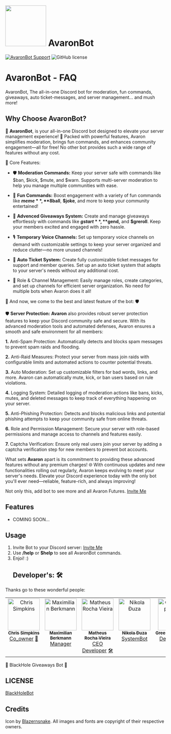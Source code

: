 # <img src="https://github.com/CrimZonQH/BlackHole-Giveaway-bot/blob/36e617c3f06b91a3e2738a4fbe2d68c06b8a4097/avaronlogo" width="128"> AvaronBot
[![AvaronBot Support](https://discordapp.com/api/guilds/592399417676529688/embed.png)](https://discord.gg/x4mvQqJcRk) ![GitHub license](https://img.shields.io/github/license/esmBot/esmBot.svg)

# AvaronBot - FAQ 
AvaronBot, The all-in-one Discord bot for moderation, fun commands, giveaways, auto ticket-messages, and server management... and mush more!

## Why Choose AvaronBot?
🤖 **AvaronBot**, is your all-in-one Discord bot designed to elevate your server management experience! 🚀 Packed with powerful features, Avaron simplifies moderation, brings fun commands, and enhances community engagement—all for free! No other bot provides such a wide range of features without any cost.

🌟 Core Features:
- 🛡️ **Moderation Commands:**  Keep your server safe with commands like $ban, $kick, $mute, and $warn. Supports multi-server moderation to help you manage multiple communities with ease.

- 🎉 **Fun Commands:**  Boost engagement with a variety of fun commands like **$meme**, **$8ball**, **$joke**, and more to keep your community entertained!

- 🎁  **Advenced Giveaways System:** Create and manage giveaways effortlessly with commands like **$gstart**,**$gend,** and **$greroll**. Keep your members excited and engaged with zero hassle.

- 🎙️ **Temporary Voice Channels:** Set up temporary voice channels on demand with customizable settings to keep your server organized and reduce clutter—no more unused channels!

- 📩  **Auto Ticket System:**  Create fully customizable ticket messages for support and member queries. Set up an auto ticket system that adapts to your server's needs without any additional cost.

- 👥 Role & Channel Management:  Easily manage roles, create categories, and set up channels for efficient server organization. No need for multiple bots when Avaron does it all!


🤖 And now, we come to the best and latest feature of the bot: 🛡️

🛡️ **Server Protection:**
**Avaron** also provides robust server protection features to keep your Discord community safe and secure. With its advanced moderation tools and automated defenses, Avaron ensures a smooth and safe environment for all members:

**1.** Anti-Spam Protection:  Automatically detects and blocks spam messages to prevent spam raids and flooding.

**2.** Anti-Raid Measures:  Protect your server from mass join raids with configurable limits and automated actions to counter potential threats.

**3.** Auto Moderation:  Set up customizable filters for bad words, links, and more. Avaron can automatically mute, kick, or ban users based on rule violations.

**4.** Logging System:  Detailed logging of moderation actions like bans, kicks, mutes, and deleted messages to keep track of everything happening on your server.

**5.** Anti-Phishing Protection:  Detects and blocks malicious links and potential phishing attempts to keep your community safe from online threats.

**6.** Role and Permission Management:  Secure your server with role-based permissions and manage access to channels and features easily.

**7.** Captcha Verification:  Ensure only real users join your server by adding a captcha verification step for new members to prevent bot accounts.


What sets **Avaron** apart is its commitment to providing these advanced features without any premium charges! 🌐 With continuous updates and new functionalities rolling out regularly, Avaron keeps evolving to meet your server's needs. Elevate your Discord experience today with the only bot you'll ever need—reliable, feature-rich, and always improving!

Not only this, add bot to see more and all Avaron Futures. [Invite Me](https://discord.com/oauth2/authorize/?permissions=939565145&scope=bot&client_id=1269782006208659588)
## Features

- COMING SOON...

## Usage
1. Invite Bot to your Discord server: [Invite Me](https://discord.com/oauth2/authorize/?permissions=939565145&scope=bot&client_id=1269782006208659588)
2. Use __**/help**__ or __**$help**__ to see all AvaronBot commands. 
3. Enjoi! :)
   ## Developer's: 🛠

Thanks go to these wonderful people:

<!-- ALL-CONTRIBUTORS-LIST:START - Do not remove or modify this section -->
<!-- prettier-ignore-start -->
<!-- markdownlint-disable -->
<table>
  <tbody>
    <tr>
            <td align="center" valign="top" width="14.28%"><a href="https://github.com/chrissimpkins"><img src="https://avatars.githubusercontent.com/u/4249591?v=3?s=100" width="100px;" alt="Chris Simpkins"/><br /><sub><b>Chris Simpkins</b></sub></a><br /><a href="https://github.com/all-contributors/all-contributors/commits?author=chrissimpkins" title="Documentation">Co_owner</a> <a href="https://github.com/all-contributors/all-contributors/pulls?q=is%3Apr+reviewed-by%3Achrissimpkins" title="Reviewed Pull Requests">🐉</a></td>
      <td align="center" valign="top" width="14.28%"><a href="http://maxcubing.wordpress.com"><img src="https://avatars0.githubusercontent.com/u/8260834?v=4?s=100" width="100px;" alt="Maximilian Berkmann"/><br /><sub><b>Maximilian Berkmann</b></sub></a><br /><a href="#translation-Berkmann18" title="Translation">Manager</a> <a href="https://github.com/all-contributors/all-contributors/commits?author=Berkmann18" title="Documentation"></a> <a href="#maintenance-Berkmann18" title="Maintenance"></a> <a href="https://github.com/all-contributors/all-contributors/pulls?q=is%3Apr+reviewed-by%3ABerkmann18" title="Reviewed Pull Requests"></a> <a href="#talk-Berkmann18" title="Talks"></a></td>
      <td align="center" valign="top" width="14.28%"><a href="http://matheu.srv.br"><img src="https://avatars0.githubusercontent.com/u/23284276?v=4?s=100" width="100px;" alt="Matheus Rocha Vieira"/><br /><sub><b>Matheus Rocha Vieira</b></sub></a><br /><a href="#translation-MatheusRV" title="Translation">CEO Developer</a> <a href="https://github.com/all-contributors/all-contributors/commits?author=MatheusRV" title="Code">🛠</a> <a href="https://github.com/all-contributors/all-contributors/commits?author=MatheusRV" title="Documentation"></a></td>
            <td align="center" valign="top" width="14.28%"><a href="http://nikolalsvk.github.io/"><img src="https://avatars2.githubusercontent.com/u/3028124?v=4?s=100" width="100px;" alt="Nikola Đuza"/><br /><sub><b>Nikola Đuza</b></sub></a><br /><a href="https://github.com/all-contributors/all-contributors/commits?author=nikolalsvk" title="Documentation">SystemBot</a></td>
            <td align="center" valign="top" width="14.28%"><a href="https://github.com/apps/greenkeeper"><img src="https://avatars3.githubusercontent.com/in/505?v=4?s=100" width="100px;" alt="Greenkeeper[bot]"/><br /><sub><b>Greenkeeper[bot]</b></sub></a><br /><a href="#infra-Greenkeeper[bot]" title="Infrastructure (Hosting, Build-Tools, etc)">Developer 1</a></td>
            <td align="center" valign="top" width="14.28%"><a href="https://github.com/The24thDS"><img src="https://avatars0.githubusercontent.com/u/26633429?v=4?s=100" width="100px;" alt="David Sima"/><br /><sub><b>David Sima</b></sub></a><br /><a href="https://github.com/all-contributors/all-contributors/commits?author=The24thDS" title="Documentation">Developer 2</a> <a href="#translation-The24thDS" title="Translation"></a></td
                                                                                                                                                                                                                                                                                                                                                                                                                                      </tr>
    <tr>
  </tbody>
</table>

<!-- markdownlint-restore -->
<!-- prettier-ignore-end -->

<!-- ALL-CONTRIBUTORS-LIST:END -->

🎉 BlackHole Giveaways Bot 🎉

## LICENSE

[BlackHoleBot](LICENSE)
## Credits
Icon by [Blazernsnake](https://twitter.com/Blazersnake).
All images and fonts are copyright of their respective owners.
